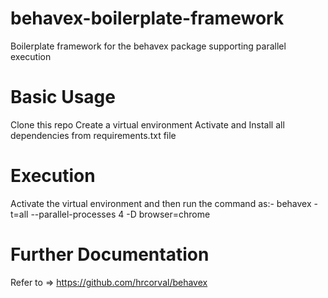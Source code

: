 # behavex-boilerplate-framework
Boilerplate framework for the behavex package supporting parallel execution 

# Basic Usage
Clone this repo
Create a virtual environment
Activate and Install all dependencies from requirements.txt file

# Execution
Activate the virtual environment and then run the command as:-
behavex -t=all --parallel-processes 4 -D browser=chrome

# Further Documentation
Refer to => https://github.com/hrcorval/behavex